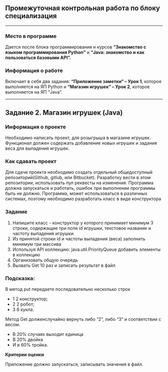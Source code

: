 ## Промежуточная контрольная работа по блоку специализация

---
### Место в программе
Дается после блока программирования и курсов __“Знакомство с языком 
программирования Python”__ и __“Java: знакомство и как пользоваться 
базовыми API”.__ 
### Информация о работе
Включает в себя два задания: __“Приложение заметки” – Урок 1__, которое
выполняется на ЯП Python и __“Магазин игрушек” – Урок 2__, которое 
выполняется на ЯП “Java”. 

---
## Задание 2. Магазин игрушек (Java) 
### Информация о проекте
Необходимо написать проект, для розыгрыша в магазине игрушек. Функционал
должен содержать добавление новых игрушек и задания веса для выпадения
игрушек.
### Как сдавать проект
Для сдачи проекта необходимо создать отдельный общедоступный
репозиторий(Github, gitlub, или Bitbucket). Разработку вести в этом
репозитории, использовать пул реквесты на изменения. Программа должна
запускаться и работать, ошибок при выполнении программы быть не должно.
Программа, может использоваться в различных системах, поэтому необходимо
разработать класс в виде конструктора
### Задание
1. Напишите класс - конструктор у которого принимает минимум 3 строки,
содержащие три поля id игрушки, текстовое название и частоту выпадения
игрушки
2. Из принятой строки id и частоты выпадения (веса) заполнить минимум три
массива
3. Используя API коллекцию: java.util.PriorityQueue добавить элементы в
коллекцию
4. Организовать общую очередь
5. Вызвать Get 10 раз и записать результат в файл
### Подсказка:
В метод put передаете последовательно несколько строк
- 1 2 конструктор;
- 2 2 робот;
- 3 6 кукла.

Метод Get долженслучайно вернуть либо “2”, либо “3” и соответствии с весом.

- В 20% случаях выходит единица
- В 20% двойка
- И в 60% тройка. 

__Критерии оценки__

Приложение должно запускаться, записывать значения в файл.